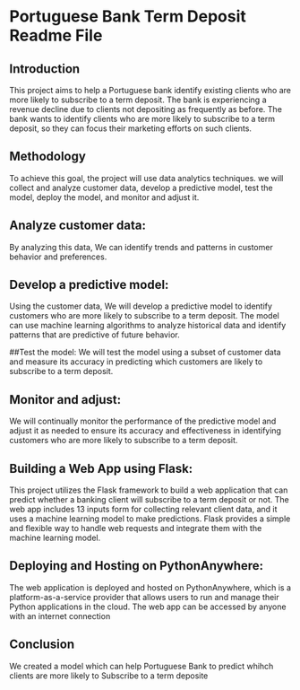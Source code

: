 # Portuguese Bank Term Deposit Readme File
## Introduction
This project aims to help a Portuguese bank identify existing clients who are more likely to subscribe to a term deposit. The bank is experiencing a revenue decline due to clients not depositing as frequently as before. The bank wants to identify clients who are more likely to subscribe to a term deposit, so they can focus their marketing efforts on such clients.

## Methodology
To achieve this goal, the project will use data analytics techniques. we will collect and analyze customer data, develop a predictive model, test the model, deploy the model, and monitor and adjust it.

## Analyze customer data: 
By analyzing this data, We can identify trends and patterns in customer behavior and preferences.

## Develop a predictive model: 
Using the customer data, We will develop a predictive model to identify customers who are more likely to subscribe to a term deposit. The model can use machine learning algorithms to analyze historical data and identify patterns that are predictive of future behavior.

##Test the model: 
We will test the model using a subset of customer data and measure its accuracy in predicting which customers are likely to subscribe to a term deposit.

## Monitor and adjust: 
We will continually monitor the performance of the predictive model and adjust it as needed to ensure its accuracy and effectiveness in identifying customers who are more likely to subscribe to a term deposit.

## Building a Web App using Flask:
This project utilizes the Flask framework to build a web application that can predict whether a banking client will subscribe to a term deposit or not. The web app includes 13 inputs form for collecting relevant client data, and it uses a machine learning model to make predictions. Flask provides a simple and flexible way to handle web requests and integrate them with the machine learning model.

## Deploying and Hosting on PythonAnywhere:
The web application is deployed and hosted on PythonAnywhere, which is a platform-as-a-service provider that allows users to run and manage their Python applications in the cloud. The web app can be accessed by anyone with an internet connection

## Conclusion
We created a model which can help Portuguese Bank to predict whihch clients are more likely to Subscribe to a term deposite
